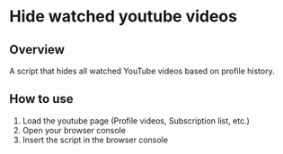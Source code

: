 # Hide watched youtube videos

## Overview

A script that hides all watched YouTube videos based on profile history.

## How to use

1. Load the youtube page (Profile videos, Subscription list, etc.)
2. Open your browser console
3. Insert the script in the browser console